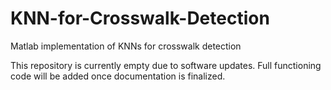 # KNN-for-Crosswalk-Detection
Matlab implementation of KNNs for crosswalk detection

This repository is currently empty due to software updates.
Full functioning code will be added once documentation is finalized.
